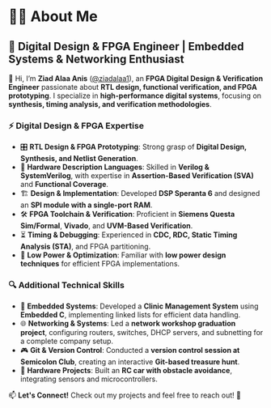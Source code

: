# 👨‍💻 About Me  

## 🚀 Digital Design & FPGA Engineer | Embedded Systems & Networking Enthusiast  

👋 Hi, I’m **Ziad Alaa Anis** ([@ziadalaa1](https://github.com/ziadalaa1)), an **FPGA Digital Design & Verification Engineer** passionate about **RTL design, functional verification, and FPGA prototyping**. I specialize in **high-performance digital systems**, focusing on **synthesis, timing analysis, and verification methodologies**.  

### ⚡ Digital Design & FPGA Expertise  
- 🎛 **RTL Design & FPGA Prototyping**: Strong grasp of **Digital Design, Synthesis, and Netlist Generation**.  
- 💾 **Hardware Description Languages**: Skilled in **Verilog & SystemVerilog**, with expertise in **Assertion-Based Verification (SVA)** and **Functional Coverage**.  
- 🏗 **Design & Implementation**: Developed **DSP Speranta 6** and designed an **SPI module with a single-port RAM**.  
- 🛠 **FPGA Toolchain & Verification**: Proficient in **Siemens Questa Sim/Formal**, **Vivado**, and **UVM-Based Verification**.  
- ⏳ **Timing & Debugging**: Experienced in **CDC, RDC, Static Timing Analysis (STA)**, and FPGA partitioning.  
- 🔋 **Low Power & Optimization**: Familiar with **low power design techniques** for efficient FPGA implementations.  

### 🔍 Additional Technical Skills  
- 🔗 **Embedded Systems**: Developed a **Clinic Management System** using **Embedded C**, implementing linked lists for efficient data handling.  
- 🌐 **Networking & Systems**: Led a **network workshop graduation project**, configuring routers, switches, DHCP servers, and subnetting for a complete company setup.  
- 🎮 **Git & Version Control**: Conducted a **version control session at Semicolon Club**, creating an interactive **Git-based treasure hunt**.  
- 🚗 **Hardware Projects**: Built an **RC car with obstacle avoidance**, integrating sensors and microcontrollers.  

📫 **Let's Connect!** Check out my projects and feel free to reach out! 🚀  
